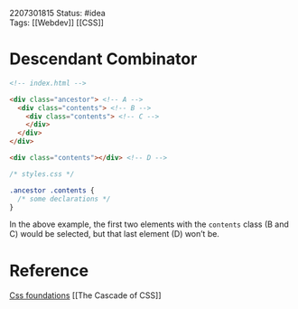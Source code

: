2207301815
	Status: #idea  
		Tags: [[Webdev]] [[CSS]] 

# Descendant Combinator

```html
<!-- index.html -->

<div class="ancestor"> <!-- A -->
  <div class="contents"> <!-- B -->
    <div class="contents"> <!-- C -->
    </div>
  </div>
</div>

<div class="contents"></div> <!-- D -->
```

```css
/* styles.css */

.ancestor .contents {
  /* some declarations */
}
```
In the above example, the first two elements with the `contents` class (B and C) would be selected, but that last element (D) won’t be.



# Reference
[Css foundations](https://www.theodinproject.com/lessons/foundations-css-foundations#descendant-combinator-description)
[[The Cascade of CSS]]
